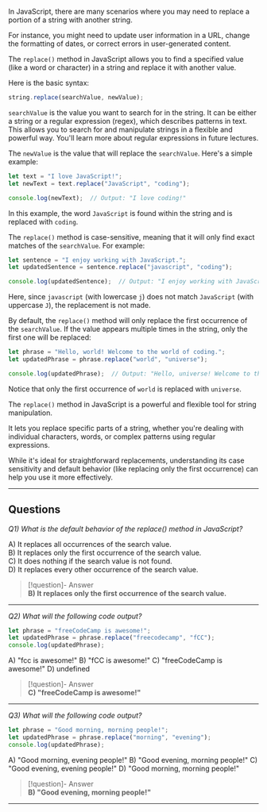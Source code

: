 In JavaScript, there are many scenarios where you may need to replace a portion of a string with another string.

For instance, you might need to update user information in a URL, change the formatting of dates, or correct errors in user-generated content.

The `replace()` method in JavaScript allows you to find a specified value (like a word or character) in a string and replace it with another value.

Here is the basic syntax:

```js
string.replace(searchValue, newValue);
```

`searchValue` is the value you want to search for in the string. It can be either a string or a regular expression (regex), which describes patterns in text. This allows you to search for and manipulate strings in a flexible and powerful way. You'll learn more about regular expressions in future lectures.

The `newValue` is the value that will replace the `searchValue`. Here's a simple example:

```js
let text = "I love JavaScript!";
let newText = text.replace("JavaScript", "coding");

console.log(newText);  // Output: "I love coding!"
```

In this example, the word `JavaScript` is found within the string and is replaced with `coding`.

The `replace()` method is case-sensitive, meaning that it will only find exact matches of the `searchValue`. For example:

```js
let sentence = "I enjoy working with JavaScript.";
let updatedSentence = sentence.replace("javascript", "coding");

console.log(updatedSentence);  // Output: "I enjoy working with JavaScript."
```

Here, since `javascript` (with lowercase `j`) does not match `JavaScript` (with uppercase `J`), the replacement is not made.

By default, the `replace()` method will only replace the first occurrence of the `searchValue`. If the value appears multiple times in the string, only the first one will be replaced:

```js
let phrase = "Hello, world! Welcome to the world of coding.";
let updatedPhrase = phrase.replace("world", "universe");

console.log(updatedPhrase);  // Output: "Hello, universe! Welcome to the world of coding."
```

Notice that only the first occurrence of `world` is replaced with `universe`.

The `replace()` method in JavaScript is a powerful and flexible tool for string manipulation.

It lets you replace specific parts of a string, whether you're dealing with individual characters, words, or complex patterns using regular expressions.

While it's ideal for straightforward replacements, understanding its case sensitivity and default behavior (like replacing only the first occurrence) can help you use it more effectively.

---
## Questions

*Q1) What is the default behavior of the replace() method in JavaScript?*

A) It replaces all occurrences of the search value.  
B) It replaces only the first occurrence of the search value.  
C) It does nothing if the search value is not found.  
D) It replaces every other occurrence of the search value.  

> [!question]- Answer  
> **B) It replaces only the first occurrence of the search value.**  

---

*Q2) What will the following code output?*

```javascript
let phrase = "freeCodeCamp is awesome!";
let updatedPhrase = phrase.replace("freecodecamp", "fCC");
console.log(updatedPhrase);
```

A) "fcc is awesome!" 
B) "fCC is awesome!"
C) "freeCodeCamp is awesome!"
D) undefined 

> [!question]- Answer  
> **C) "freeCodeCamp is awesome!"**  

---

*Q3) What will the following code output?*

```javascript
let phrase = "Good morning, morning people!";
let updatedPhrase = phrase.replace("morning", "evening");
console.log(updatedPhrase);
```

A) "Good morning, evening people!"
B) "Good evening, morning people!"
C) "Good evening, evening people!"
D) "Good morning, morning people!" 

> [!question]- Answer  
> **B) "Good evening, morning people!"**  

---